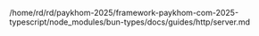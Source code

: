 /home/rd/rd/paykhom-2025/framework-paykhom-com-2025-typescript/node_modules/bun-types/docs/guides/http/server.md